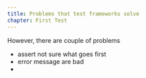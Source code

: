 ```yaml
---
title: Problems that test frameworks solve
chapter: First Test
---
```


However, there are couple of problems
- assert not sure what goes first
- error message are bad
-
